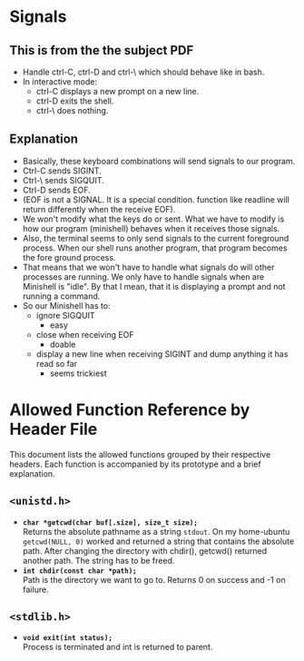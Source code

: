 # Signals

## This is from the the subject PDF
- Handle ctrl-C, ctrl-D and ctrl-\ which should behave like in bash.
- In interactive mode:
  - ctrl-C displays a new prompt on a new line.
  - ctrl-D exits the shell.
  - ctrl-\ does nothing.

## Explanation
- Basically, these keyboard combinations will send signals to our program.
- Ctrl-C sends SIGINT.
- Ctrl-\ sends SIGQUIT.
- Ctrl-D sends EOF.
- (EOF is not a SIGNAL. It is a special condition. function like readline will return differently when the receive EOF).
- We won't modify what the keys do or sent. What we have to modify is how our program (minishell) behaves when it receives those signals.
- Also, the terminal seems to only send signals to the current foreground process. When our shell runs another program, that program becomes the fore ground process.
- That means that we won't have to handle what signals do will other processes are running. We only have to handle signals when are Minishell is "idle". By that I mean, that it is displaying a prompt and not running a command.
- So our Minishell has to:
  - ignore SIGQUIT
    - easy
  - close when receiving EOF
    - doable
  - display a new line when receiving SIGINT and dump anything it has read so far
    - seems trickiest


# Allowed Function Reference by Header File

This document lists the allowed functions grouped by their respective headers. Each function is accompanied by its prototype and a brief explanation.

## `<unistd.h>`
- **`char *getcwd(char buf[.size], size_t size);`**  
  Returns the absolute pathname as a string `stdout`.
  On my home-ubuntu `getcwd(NULL, 0)` worked and returned a string that contains the absolute path. After changing the directory with chdir(), getcwd() returned another path. The string has to be freed.
- **`int chdir(const char *path);`**  
  Path is the directory we want to go to. Returns 0 on success and -1 on failure.

## `<stdlib.h>`
- **`void exit(int status);`**  
  Process is terminated and int is returned to parent.